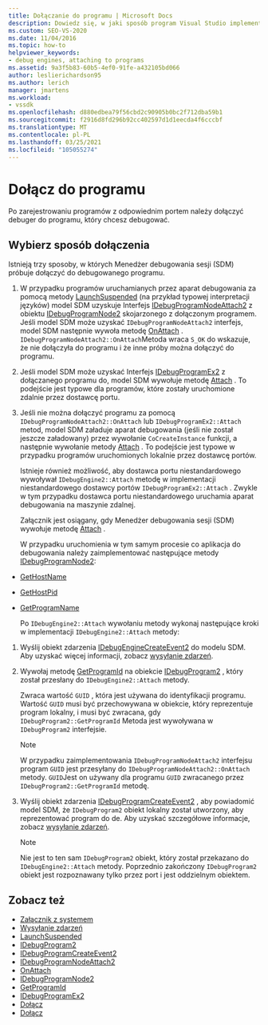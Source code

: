 ```yaml
---
title: Dołączanie do programu | Microsoft Docs
description: Dowiedz się, w jaki sposób program Visual Studio implementuje debuger dołączany do programu po zarejestrowaniu programu z odpowiednim portem.
ms.custom: SEO-VS-2020
ms.date: 11/04/2016
ms.topic: how-to
helpviewer_keywords:
- debug engines, attaching to programs
ms.assetid: 9a3f5b83-60b5-4ef0-91fe-a432105bd066
author: leslierichardson95
ms.author: lerich
manager: jmartens
ms.workload:
- vssdk
ms.openlocfilehash: d880edbea79f56cbd2c90905b0bc2f712dba59b1
ms.sourcegitcommit: f2916d8fd296b92cc402597d1d1eecda4f6cccbf
ms.translationtype: MT
ms.contentlocale: pl-PL
ms.lasthandoff: 03/25/2021
ms.locfileid: "105055274"
---
```

# <a name="attach-to-the-program"></a>Dołącz do programu
Po zarejestrowaniu programów z odpowiednim portem należy dołączyć debuger do programu, który chcesz debugować.

## <a name="choose-how-to-attach"></a>Wybierz sposób dołączenia
 Istnieją trzy sposoby, w których Menedżer debugowania sesji (SDM) próbuje dołączyć do debugowanego programu.

1. W przypadku programów uruchamianych przez aparat debugowania za pomocą metody [LaunchSuspended](../../extensibility/debugger/reference/idebugenginelaunch2-launchsuspended.md) (na przykład typowej interpretacji języków) model SDM uzyskuje Interfejs [IDebugProgramNodeAttach2](../../extensibility/debugger/reference/idebugprogramnodeattach2.md) z obiektu [IDebugProgramNode2](../../extensibility/debugger/reference/idebugprogramnode2.md) skojarzonego z dołączonym programem. Jeśli model SDM może uzyskać `IDebugProgramNodeAttach2` interfejs, model SDM następnie wywoła metodę [OnAttach](../../extensibility/debugger/reference/idebugprogramnodeattach2-onattach.md) . `IDebugProgramNodeAttach2::OnAttach`Metoda wraca `S_OK` do wskazuje, że nie dołączyła do programu i że inne próby można dołączyć do programu.

2. Jeśli model SDM może uzyskać Interfejs [IDebugProgramEx2](../../extensibility/debugger/reference/idebugprogramex2.md) z dołączanego programu do, model SDM wywołuje metodę [Attach](../../extensibility/debugger/reference/idebugprogramex2-attach.md) . To podejście jest typowe dla programów, które zostały uruchomione zdalnie przez dostawcę portu.

3. Jeśli nie można dołączyć programu za pomocą `IDebugProgramNodeAttach2::OnAttach` lub `IDebugProgramEx2::Attach` metod, model SDM załaduje aparat debugowania (jeśli nie został jeszcze załadowany) przez wywołanie `CoCreateInstance` funkcji, a następnie wywołanie metody [Attach](../../extensibility/debugger/reference/idebugengine2-attach.md) . To podejście jest typowe w przypadku programów uruchomionych lokalnie przez dostawcę portów.

    Istnieje również możliwość, aby dostawca portu niestandardowego wywoływał `IDebugEngine2::Attach` metodę w implementacji niestandardowego dostawcy portów `IDebugProgramEx2::Attach` . Zwykle w tym przypadku dostawca portu niestandardowego uruchamia aparat debugowania na maszynie zdalnej.

   Załącznik jest osiągany, gdy Menedżer debugowania sesji (SDM) wywołuje metodę [Attach](../../extensibility/debugger/reference/idebugengine2-attach.md) .

   W przypadku uruchomienia w tym samym procesie co aplikacja do debugowania należy zaimplementować następujące metody [IDebugProgramNode2](../../extensibility/debugger/reference/idebugprogramnode2.md):

- [GetHostName](../../extensibility/debugger/reference/idebugprogramnode2-gethostname.md)

- [GetHostPid](../../extensibility/debugger/reference/idebugprogramnode2-gethostpid.md)

- [GetProgramName](../../extensibility/debugger/reference/idebugprogramnode2-getprogramname.md)

  Po `IDebugEngine2::Attach` wywołaniu metody wykonaj następujące kroki w implementacji `IDebugEngine2::Attach` metody:

1. Wyślij obiekt zdarzenia [IDebugEngineCreateEvent2](../../extensibility/debugger/reference/idebugenginecreateevent2.md) do modelu SDM. Aby uzyskać więcej informacji, zobacz [wysyłanie zdarzeń](../../extensibility/debugger/sending-events.md).

2. Wywołaj metodę [GetProgramId](../../extensibility/debugger/reference/idebugprogram2-getprogramid.md) na obiekcie [IDebugProgram2](../../extensibility/debugger/reference/idebugprogram2.md) , który został przesłany do `IDebugEngine2::Attach` metody.

     Zwraca wartość `GUID` , która jest używana do identyfikacji programu. Wartość `GUID` musi być przechowywana w obiekcie, który reprezentuje program lokalny, i musi być zwracana, gdy `IDebugProgram2::GetProgramId` Metoda jest wywoływana w `IDebugProgram2` interfejsie.

    > [!NOTE]
    > W przypadku zaimplementowania `IDebugProgramNodeAttach2` interfejsu program `GUID` jest przesyłany do `IDebugProgramNodeAttach2::OnAttach` metody. `GUID`Jest on używany dla programu `GUID` zwracanego przez `IDebugProgram2::GetProgramId` metodę.

3. Wyślij obiekt zdarzenia [IDebugProgramCreateEvent2](../../extensibility/debugger/reference/idebugprogramcreateevent2.md) , aby powiadomić model SDM, że `IDebugProgram2` obiekt lokalny został utworzony, aby reprezentować program do de. Aby uzyskać szczegółowe informacje, zobacz [wysyłanie zdarzeń](../../extensibility/debugger/sending-events.md).

    > [!NOTE]
    > Nie jest to ten sam `IDebugProgram2` obiekt, który został przekazano do `IDebugEngine2::Attach` metody. Poprzednio zakończony `IDebugProgram2` obiekt jest rozpoznawany tylko przez port i jest oddzielnym obiektem.

## <a name="see-also"></a>Zobacz też
- [Załącznik z systemem](../../extensibility/debugger/launch-based-attachment.md)
- [Wysyłanie zdarzeń](../../extensibility/debugger/sending-events.md)
- [LaunchSuspended](../../extensibility/debugger/reference/idebugenginelaunch2-launchsuspended.md)
- [IDebugProgram2](../../extensibility/debugger/reference/idebugprogram2.md)
- [IDebugProgramCreateEvent2](../../extensibility/debugger/reference/idebugprogramcreateevent2.md)
- [IDebugProgramNodeAttach2](../../extensibility/debugger/reference/idebugprogramnodeattach2.md)
- [OnAttach](../../extensibility/debugger/reference/idebugprogramnodeattach2-onattach.md)
- [IDebugProgramNode2](../../extensibility/debugger/reference/idebugprogramnode2.md)
- [GetProgramId](../../extensibility/debugger/reference/idebugprogram2-getprogramid.md)
- [IDebugProgramEx2](../../extensibility/debugger/reference/idebugprogramex2.md)
- [Dołącz](../../extensibility/debugger/reference/idebugprogramex2-attach.md)
- [Dołącz](../../extensibility/debugger/reference/idebugengine2-attach.md)
